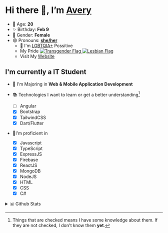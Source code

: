 # Hi there 👋, I’m [Avery][website]

- 🌸 Age: **20**
- ✨ Birthday: **Feb 9**
- 🎨 Gender: **Female**
- 😄 Pronouns: **[she/her][pronounspage]**
  - 🌈 I'm [LGBTQIA+][lgbt-foundation] Possitive
  - <div class="Flags">
      <span>My Pride</span>
      <a href="https://en.pronouns.page/dictionary/terminology#transgender">
        <img src="https://pronouns.page/flags/Transgender.png" alt="Transgender Flag" height="15px"/>
      </a>
      <a href="https://en.pronouns.page/dictionary/terminology#lesbian">
      <img src="https://pronouns.page/flags/Lesbian.png" alt="Lesbian Flag" height="15px"/>
      </a>
    </div>
  - Visit My [Website][website]

## I'm currently a IT Student

- 📌 I'm Majoring in **Web & Mobile Application Development**
- 📚 Technologies I want to learn or get a better understanding[^1]

  - [ ] Angular
  - [x] Bootstrap
  - [x] TailwindCSS
  - [x] Dart/Flutter

- 🎉I'm proficient in

  - [x] Javascript
  - [x] TypeScript
  - [x] ExpressJS
  - [x] Firebase
  - [x] ReactJS
  - [x] MongoDB
  - [x] NodeJS
  - [x] HTML
  - [x] CSS
  - [x] C#

<details>
  <summary>
    📊 Github Stats
  </summary>

<!--START_SECTION:waka-->
![Code Time](http://img.shields.io/badge/Code%20Time-616%20hrs%2028%20mins-blue)

![Profile Views](http://img.shields.io/badge/Profile%20Views-0-blue)

**🐱 My GitHub Data** 

> 📦 130.0 kB Used in GitHub's Storage 
 > 
> 🏆 73 Contributions in the Year 2023
 > 
> 💼 Opted to Hire
 > 
> 📜 23 Public Repositories 
 > 
> 🔑 28 Private Repositories 
 > 
**I'm a Night 🦉** 

```text
🌞 Morning                131 commits         ███░░░░░░░░░░░░░░░░░░░░░░   11.61 % 
🌆 Daytime                416 commits         █████████░░░░░░░░░░░░░░░░   36.88 % 
🌃 Evening                426 commits         █████████░░░░░░░░░░░░░░░░   37.77 % 
🌙 Night                  155 commits         ███░░░░░░░░░░░░░░░░░░░░░░   13.74 % 
```
📅 **I'm Most Productive on Monday** 

```text
Monday                   255 commits         ██████░░░░░░░░░░░░░░░░░░░   22.61 % 
Tuesday                  218 commits         █████░░░░░░░░░░░░░░░░░░░░   19.33 % 
Wednesday                162 commits         ████░░░░░░░░░░░░░░░░░░░░░   14.36 % 
Thursday                 168 commits         ████░░░░░░░░░░░░░░░░░░░░░   14.89 % 
Friday                   139 commits         ███░░░░░░░░░░░░░░░░░░░░░░   12.32 % 
Saturday                 99 commits          ██░░░░░░░░░░░░░░░░░░░░░░░   08.78 % 
Sunday                   87 commits          ██░░░░░░░░░░░░░░░░░░░░░░░   07.71 % 
```


📊 **This Week I Spent My Time On** 

```text
🕑︎ Time Zone: America/Halifax

💬 Programming Languages: 
Java                     1 hr 33 mins        ███████████░░░░░░░░░░░░░░   45.18 % 
HTML                     1 hr 19 mins        ██████████░░░░░░░░░░░░░░░   38.24 % 
Properties               27 mins             ███░░░░░░░░░░░░░░░░░░░░░░   13.20 % 
Text                     2 mins              ░░░░░░░░░░░░░░░░░░░░░░░░░   01.12 % 
XML                      1 min               ░░░░░░░░░░░░░░░░░░░░░░░░░   00.95 % 

🔥 Editors: 
IntelliJ                 3 hrs 27 mins       █████████████████████████   100.00 % 

🐱‍💻 Projects: 
java-ee-restaurant-projec2 hrs 6 mins        ███████████████░░░░░░░░░░   60.71 % 
PlayerLogger             42 mins             █████░░░░░░░░░░░░░░░░░░░░   20.57 % 
java-ee-test-2-Avery-Rose33 mins             ████░░░░░░░░░░░░░░░░░░░░░   16.35 % 
HudCompass               3 mins              ░░░░░░░░░░░░░░░░░░░░░░░░░   01.56 % 
Unknown Project          1 min               ░░░░░░░░░░░░░░░░░░░░░░░░░   00.76 % 

💻 Operating System: 
Windows                  3 hrs 27 mins       █████████████████████████   100.00 % 
```

**I Mostly Code in JavaScript** 

```text
JavaScript               23 repos            ███████░░░░░░░░░░░░░░░░░░   29.49 % 
Java                     12 repos            ████░░░░░░░░░░░░░░░░░░░░░   15.38 % 
Kotlin                   8 repos             ███░░░░░░░░░░░░░░░░░░░░░░   10.26 % 
HTML                     6 repos             ██░░░░░░░░░░░░░░░░░░░░░░░   07.69 % 
Python                   1 repo              ░░░░░░░░░░░░░░░░░░░░░░░░░   01.28 % 
```



**Timeline**

![Lines of Code chart](https://raw.githubusercontent.com/Avery-Rose/Avery-Rose/main/assets/bar_graph.png)


 Last Updated on 04/04/2023 18:36:56 UTC
<!--END_SECTION:waka-->

</details>

[^1]:
    Things that are checked means I have some knowledge about them.
    If they are not checked, I don't know them **yet**.

[//]: <> (Links)

[wakatime-profile]: https://wakatime.com/@Averyyyyyyyy
[pronouns-definitions]: https://en.pronouns.page/she/her
[pronounspage]: https://pronouns.page/@cattgirlava
[lgbt-foundation]: https://lgbt.foundation/
[website]: https://avarose.dev/
[alexandres-badge-repo]: https://github.com/alexandresanlim/Badges4-README.md-Profile
